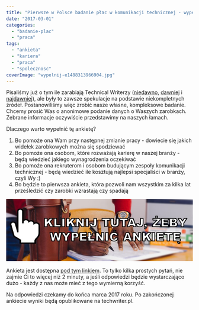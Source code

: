 ```yaml
---
title: "Pierwsze w Polsce badanie płac w komunikacji technicznej - wypełnij ankietę!"
date: "2017-03-01"
categories:
  - "badanie-plac"
  - "praca"
tags:
  - "ankieta"
  - "kariera"
  - "praca"
  - "spolecznosc"
coverImage: "wypelnij-e1488313966904.jpg"
---
```


Pisaliśmy już o tym ile zarabiają Technical Writerzy ([niedawno](http://techwriter.pl/ile-zarabia-technical-writer-odslona-trzecia/), [dawniej](http://techwriter.pl/ile-zarabia-technical-writer-odslona-druga/) i [najdawniej](http://techwriter.pl/ile-zarabia-technical-writer/)), ale były to zawsze spekulacje na podstawie niekompletnych źródeł. Postanowiliśmy więc zrobić nasze własne, kompleksowe badanie. Chcemy prosić Was o anonimowe podanie danych o Waszych zarobkach. Zebrane informacje oczywiście przedstawimy na naszych łamach.

Dlaczego warto wypełnić tę ankietę?

1. Bo pomoże ona Wam przy następnej zmianie pracy - dowiecie się jakich widełek zarobkowych można się spodziewać
2. Bo pomoże ona osobom, które rozważają karierę w naszej branży - będą wiedzieć jakiego wynagrodzenia oczekiwać
3. Bo pomoże ona rekruterom i osobom budującym zespoły komunikacji technicznej - będą wiedzieć ile kosztują najlepsi specjaliści w branży, czyli Wy :)
4. Bo będzie to pierwsza ankieta, która pozwoli nam wszystkim za kilka lat prześledzić czy zarobki wzrastają czy spadają

[![](images/wypelnij-ankiete-link-1.jpg)](https://goo.gl/forms/OkRGlCtG82lV52wT2)

Ankieta jest dostępna [pod tym linkiem](https://goo.gl/forms/OkRGlCtG82lV52wT2). To tylko kilka prostych pytań, nie zajmie Ci to więcej niż 2 minuty, a jeśli odpowiedzi będzie wystarczająco dużo - każdy z nas może mieć z tego wymierną korzyść.

Na odpowiedzi czekamy do końca marca 2017 roku. Po zakończonej ankiecie wyniki będą opublikowane na techwriter.pl.
